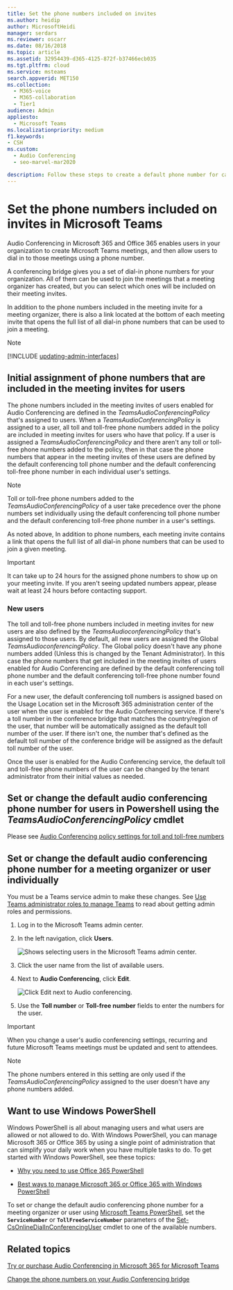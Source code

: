 ```yaml
---
title: Set the phone numbers included on invites
ms.author: heidip
author: MicrosoftHeidi
manager: serdars
ms.reviewer: oscarr
ms.date: 08/16/2018
ms.topic: article
ms.assetid: 32954439-d365-4125-872f-b37466ecb035
ms.tgt.pltfrm: cloud
ms.service: msteams
search.appverid: MET150
ms.collection: 
  - M365-voice
  - M365-collaboration
  - Tier1
audience: Admin
appliesto: 
  - Microsoft Teams
ms.localizationpriority: medium
f1.keywords:
- CSH
ms.custom: 
  - Audio Conferencing
  - seo-marvel-mar2020

description: Follow these steps to create a default phone number for callers to join a Microsoft Teams meeting.
---
```


# Set the phone numbers included on invites in Microsoft Teams

Audio Conferencing in Microsoft 365 and Office 365 enables users in your organization to create Microsoft Teams meetings, and then allow users to dial in to those meetings using a phone number.

A conferencing bridge gives you a set of dial-in phone numbers for your organization. All of them can be used to join the meetings that a meeting organizer has created, but you can select which ones will be included on their meeting invites.

In addition to the phone numbers included in the meeting invite for a meeting organizer, there is also a link located at the bottom of each meeting invite that opens the full list of all dial-in phone numbers that can be used to join a meeting.

> [!NOTE]
> [!INCLUDE [updating-admin-interfaces](includes/updating-admin-interfaces.md)]

## Initial assignment of phone numbers that are included in the meeting invites for users

The phone numbers included in the meeting invites of users enabled for Audio Conferencing are defined in the *TeamsAudioConferencingPolicy* that's assigned to users. When a *TeamsAudioConferencingPolicy* is assigned to a user, all toll and toll-free phone numbers added in the policy are included in meeting invites for users who have that policy. If a user is assigned a *TeamsAudioConferencingPolicy* and there aren't any toll or toll-free phone numbers added to the policy, then in that case the phone numbers that appear in the meeting invites of these users are defined by the default conferencing toll phone number and the default conferencing toll-free phone number in each individual user's settings.

> [!NOTE]
> Toll or toll-free phone numbers added to the *TeamsAudioConferencingPolicy* of a user take precedence over the phone numbers set individually using the default conferencing toll phone number and the default conferencing toll-free phone number in a user's settings.

As noted above, In addition to phone numbers, each meeting invite contains a link that opens the full list of all dial-in phone numbers that can be used to join a given meeting.

> [!IMPORTANT]
> It can take up to 24 hours for the assigned phone numbers to show up on your meeting invite. If you aren't seeing updated numbers appear, please wait at least 24 hours before contacting support.

### New users

The toll and toll-free phone numbers included in meeting invites for new users are also defined by the *TeamsAudioconferencingPolicy* that's assigned to those users. By default, all new users are assigned the Global *TeamsAudioconferencingPolicy*. The Global policy doesn't have any phone numbers added (Unless this is changed by the Tenant Administrator). In this case the phone numbers that get included in the meeting invites of users enabled for Audio Conferencing are defined by the default conferencing toll phone number and the default conferencing toll-free phone number found in each user's settings.

For a new user, the default conferencing toll numbers is assigned based on the Usage Location set in the Microsoft 365 administration center of the user when the user is enabled for the Audio Conferencing service. If there's a toll number in the conference bridge that matches the country/region of the user, that number will be automatically assigned as the default toll number of the user. If there isn't one, the number that's defined as the default toll number of the conference bridge will be assigned as the default toll number of the user.  

Once the user is enabled for the Audio Conferencing service, the default toll and toll-free phone numbers of the user can be changed by the tenant administrator from their initial values as needed.

## Set or change the default audio conferencing phone number for users in Powershell using the *TeamsAudioConferencingPolicy* cmdlet

Please see [Audio Conferencing policy settings for toll and toll-free numbers](audio-conferencing-toll-free-numbers-policy.md)

## Set or change the default audio conferencing phone number for a meeting organizer or user individually

You must be a Teams service admin to make these changes. See [Use Teams administrator roles to manage Teams](./using-admin-roles.md) to read about getting admin roles and permissions.

1. Log in to the Microsoft Teams admin center.

2. In the left navigation, click **Users**.

    ![Shows selecting users in the Microsoft Teams admin center.](media/Admin-users.png)

3. Click the user name from the list of available users.

4. Next to **Audio Conferencing**, click **Edit**.

    ![Click Edit next to Audio conferencing.](media/teams-set-phone-numbers-on-invites-image3.png)

5. Use the **Toll number** or **Toll-free number** fields to enter the numbers for the user.

> [!IMPORTANT]
> When you change a user's audio conferencing settings, recurring and future Microsoft Teams meetings must be updated and sent to attendees.

> [!NOTE]
> The phone numbers entered in this setting are only used if the *TeamsAudioConferencingPolicy* assigned to the user doesn't have any phone numbers added.

## Want to use Windows PowerShell

Windows PowerShell is all about managing users and what users are allowed or not allowed to do. With Windows PowerShell, you can manage Microsoft 365 or Office 365 by using a single point of administration that can simplify your daily work when you have multiple tasks to do. To get started with Windows PowerShell, see these topics:

- [Why you need to use Office 365 PowerShell](/microsoft-365/enterprise/why-you-need-to-use-microsoft-365-powershell)

- [Best ways to manage Microsoft 365 or Office 365 with Windows PowerShell](/previous-versions//dn568025(v=technet.10))

To set or change the default audio conferencing phone number for a meeting organizer or user using [Microsoft Teams PowerShell](/powershell/module/teams/?view=teams-ps), set the **`ServiceNumber`** or **`TollFreeServiceNumber`** parameters of the [Set-CsOnlineDialInConferencingUser](/powershell/module/skype/set-CsOnlineDialInConferencingUser?view=skype-ps) cmdlet to one of the available numbers.

## Related topics

[Try or purchase Audio Conferencing in Microsoft 365 for Microsoft Teams](try-or-purchase-audio-conferencing-in-office-365-for-teams.md)

[Change the phone numbers on your Audio Conferencing bridge](change-the-phone-numbers-on-your-audio-conferencing-bridge.md)
